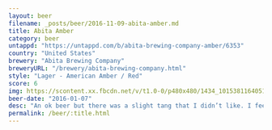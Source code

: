 ```yaml
---
layout: beer
filename: _posts/beer/2016-11-09-abita-amber.md
title: Abita Amber
category: beer
untappd: "https://untappd.com/b/abita-brewing-company-amber/6353"
country: "United States"
brewery: "Abita Brewing Company"
breweryURL: "/brewery/abita-brewing-company.html"
style: "Lager - American Amber / Red"
score: 6
img: https://scontent.xx.fbcdn.net/v/t1.0-0/p480x480/1434_10153811640518745_1774691229893967268_n.jpg?oh=d352b345ea0a06ba20e5fa527fd8a3af&oe=5AF8DDEF
beer-date: "2016-01-07"
desc: "An ok beer but there was a slight tang that I didn’t like. I feel like this brewery has so much more to offer"
permalink: /beer/:title.html
---
```

